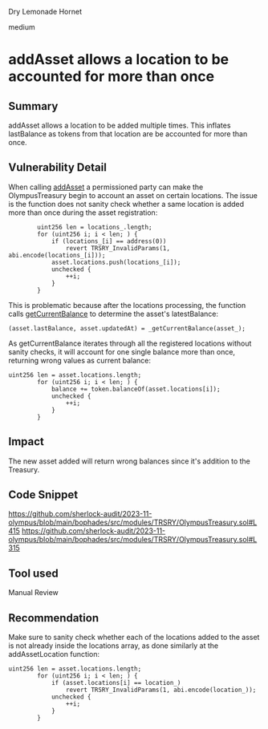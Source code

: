 Dry Lemonade Hornet

medium

# addAsset allows a location to be accounted for more than once

## Summary
addAsset allows a location to be added multiple times. 
This inflates lastBalance as tokens from that location are be accounted for more than once.

## Vulnerability Detail
When calling [addAsset](https://github.com/sherlock-audit/2023-11-olympus/blob/main/bophades/src/modules/TRSRY/OlympusTreasury.sol#L415) a permissioned party can make the OlympusTreasury begin to account an asset on certain locations. The issue is the function does not sanity check whether a same location is added more than once during the asset registration:
```solidity
        uint256 len = locations_.length;
        for (uint256 i; i < len; ) {
            if (locations_[i] == address(0))
                revert TRSRY_InvalidParams(1, abi.encode(locations_[i]));
            asset.locations.push(locations_[i]);
            unchecked {
                ++i;
            }
        }
```

This is problematic because after the locations processing, the function calls [getCurrentBalance](https://github.com/sherlock-audit/2023-11-olympus/blob/main/bophades/src/modules/TRSRY/OlympusTreasury.sol#L315) to determine the asset's latestBalance:
```solidity
(asset.lastBalance, asset.updatedAt) = _getCurrentBalance(asset_);
```

As getCurrentBalance iterates through all the registered locations without sanity checks, it will account for one single balance more than once, returning wrong values as current balance:
```solidity
uint256 len = asset.locations.length;
        for (uint256 i; i < len; ) {
            balance += token.balanceOf(asset.locations[i]);
            unchecked {
                ++i;
            }
        }
```

## Impact
The new asset added will return wrong balances since it's addition to the Treasury.

## Code Snippet
https://github.com/sherlock-audit/2023-11-olympus/blob/main/bophades/src/modules/TRSRY/OlympusTreasury.sol#L415
https://github.com/sherlock-audit/2023-11-olympus/blob/main/bophades/src/modules/TRSRY/OlympusTreasury.sol#L315

## Tool used

Manual Review

## Recommendation
Make sure to sanity check whether each of the locations added to the asset is not already inside the locations array, as done similarly at the addAssetLocation function:
```solidity
uint256 len = asset.locations.length;
        for (uint256 i; i < len; ) {
            if (asset.locations[i] == location_)
                revert TRSRY_InvalidParams(1, abi.encode(location_));
            unchecked {
                ++i;
            }
        }
```

